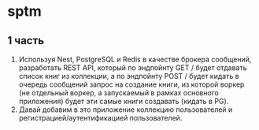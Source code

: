 # sptm

## 1 часть 
1. Используя Nest, PostgreSQL и Redis в качестве брокера сообщений, разработать REST API, который по эндпойнту GET / будет отдавать список книг из коллекции, а по эндпойнту POST / будет кидать в очередь сообщений запрос на создание книги, из которой воркер (не отдельный воркер, а запускаемый в рамках основного приложения) будет эти самые книги создавать (кидать в PG).
2. Давай добавим в это приложение коллекцию пользователей и регистрацией/аутентификацией пользователей.

##

